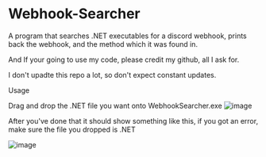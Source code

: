 # Webhook-Searcher
A program that searches .NET executables for a discord webhook, prints back the webhook, and the method which it was found in.


And If your going to use my code, please credit my github, all I ask for.

I don't upadte this repo a lot, so don't expect constant updates.

Usage


Drag and drop the .NET file you want onto WebhookSearcher.exe
![image](https://user-images.githubusercontent.com/78241866/133640336-6508d81e-6362-45b0-ac42-4e083dd87e8f.png)

After you've done that it should show something like this, if you got an error, make sure the file you dropped is .NET


![image](https://user-images.githubusercontent.com/78241866/133640775-d398db40-3910-4100-b5e5-e74bb6b8a5c5.png)





